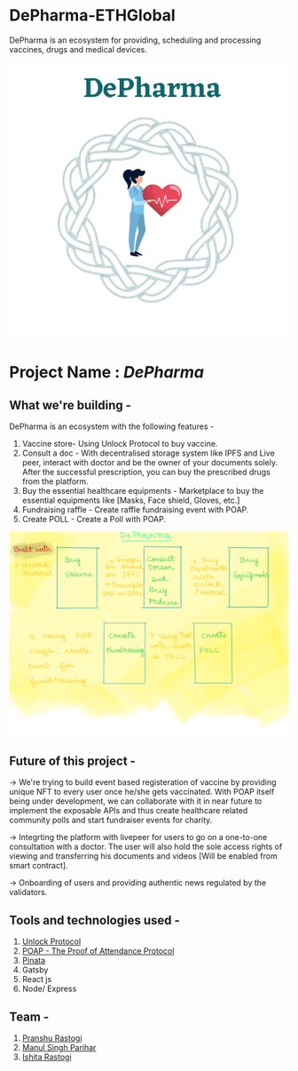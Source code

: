 # DePharma-ETHGlobal
DePharma is an ecosystem for providing, scheduling and processing vaccines, drugs and medical devices.

![DePharma Logo](./Images/DePharmaLogo.jpeg)


# Project Name  : ***DePharma***

## What we're building - 

DePharma is an ecosystem with the following features -

1. Vaccine store- Using Unlock Protocol to buy vaccine.
2. Consult a doc - With decentralised storage system like IPFS and Live peer, interact with doctor and be the owner of your documents solely. After the successful prescription, you can buy the prescribed drugs from the platform.
3. Buy the essential healthcare equipments - Marketplace to buy the essential equipments like  [Masks, Face shield, Gloves, etc.]
4. Fundraising raffle - Create raffle fundraising event with POAP.
5. Create POLL - Create a Poll with POAP.

![Architecture Logo](./Images/architect.png)

## Future of this project - 

-> We're trying to build event based registeration of vaccine by providing unique NFT to every user once he/she gets vaccinated. With POAP itself being under development, we can collaborate with it in near future to implement the exposable APIs and thus create healthcare related community polls and start fundraiser events for charity.

-> Integrting the platform with livepeer for users to go on a one-to-one consultation with a doctor. The user will also hold the sole access rights of viewing and transferring his documents and videos [Will be enabled from smart contract].

-> Onboarding of users and providing authentic news regulated by the validators.


## Tools and technologies used - 

1. [Unlock Protocol](https://unlock-protocol.com/)
2. [POAP - The Proof of Attendance Protocol](https://www.poap.xyz/)
3. [Pinata](https://pinata.cloud/)
4. Gatsby
5. React js
6. Node/ Express

## Team -

1. [Pranshu Rastogi](https://github.com/pranshurastogi)
2. [Manul Singh Parihar](https://github.com/JeremyConnor)
3. [Ishita Rastogi](https://github.com/ishitarastogi)
